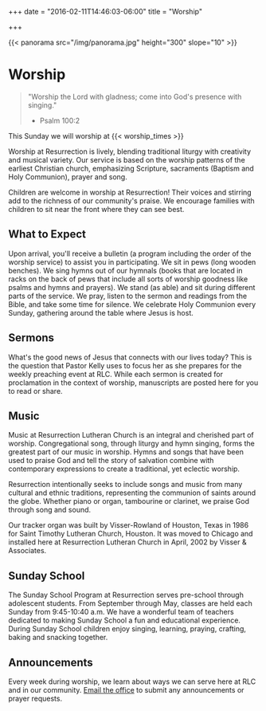 +++
date = "2016-02-11T14:46:03-06:00"
title = "Worship"

+++

{{< panorama src="/img/panorama.jpg" height="300" slope="10" >}}

# Worship 

> "Worship the Lord with gladness; come into God's presence with singing."
> - Psalm 100:2

This Sunday we will worship at {{< worship_times >}}

Worship at Resurrection is lively, blending traditional liturgy with creativity and musical variety. Our service is based on the worship patterns of the earliest Christian church, emphasizing Scripture, sacraments (Baptism and Holy Communion), prayer and song.  

Children are welcome in worship at Resurrection! Their voices and stirring add to the richness of our community's praise.  We encourage families with children to sit near the front where they can see best.  

## What to Expect
Upon arrival, you'll receive a bulletin (a program including the order of the worship service) to assist you in participating. We sit in pews (long wooden benches). We sing hymns out of our hymnals (books that are located in racks on the back of pews that include all sorts of worship goodness like psalms and hymns and prayers). We stand (as able) and sit during different parts of the service. We pray, listen to the sermon and readings from the Bible, and take some time for silence. We celebrate Holy Communion every Sunday, gathering around the table where Jesus is host. 

## Sermons
What's the good news of Jesus that connects with our lives today? This is the question that Pastor Kelly uses to focus her as she prepares for the weekly preaching event at RLC. While each sermon is created for proclamation in the context of worship, manuscripts are posted here for you to read or share.  

## Music
Music at Resurrection Lutheran Church is an integral and cherished part of worship. Congregational song, through liturgy and hymn singing, forms the greatest part of our music in worship.  Hymns and songs that have been used to praise God and tell the story of salvation combine with contemporary expressions to create a traditional, yet eclectic worship. 

Resurrection intentionally seeks to include songs and music from many cultural and ethnic traditions, representing the communion of saints around the globe.  Whether piano or organ, tambourine or clarinet, we praise God through song and sound. 

Our tracker organ was built by Visser-Rowland of Houston, Texas in 1986 for Saint Timothy Lutheran Church, Houston. It was moved to Chicago and installed here at Resurrection Lutheran Church in April, 2002 by Visser & Associates.

## Sunday School
The Sunday School Program at Resurrection serves pre-school through adolescent students.  From September through May, classes are held each Sunday from 9:45-10:40 a.m.  We have a wonderful team of teachers dedicated to making Sunday School a fun and educational experience.  During Sunday School children enjoy singing, learning, praying, crafting, baking and snacking together.

## Announcements
Every week during worship, we learn about ways we can serve here at RLC and in our community. [Email the office](mailto:office@rlclakeview.com) to submit any announcements or prayer requests.
